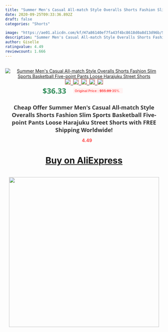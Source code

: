 ```yaml
---
title: "Summer Men's Casual All-match Style Overalls Shorts Fashion Slim Sports Basketball Five-point Pants Loose Harajuku Street Shorts"
date: 2020-09-25T09:33:36.892Z
draft: false
categories: "Shorts"

image: "https://ae01.alicdn.com/kf/H7a86140ef7fa43f4bc8618d0a8d13d96b/Summer-Men-s-Casual-All-match-Style-Overalls-Shorts-Fashion-Slim-Sports-Basketball-Five-point-Pants.jpg"
description: "Summer Men's Casual All-match Style Overalls Shorts Fashion Slim Sports Basketball Five-point Pants Loose Harajuku Street Shorts"
author: Giselle
ratingvalue: 4.49
reviewcount: 1.666
---
```

<br>
<div style="text-align: center;">
<a href="https://s.click.aliexpress.com/e/_A60Q3b" target="_blank" rel="nofollow noopener noreferrer"><img alt="Summer Men's Casual All-match Style Overalls Shorts Fashion Slim Sports Basketball Five-point Pants Loose Harajuku Street Shorts" class="magnifier-image" src="https://ae01.alicdn.com/kf/H7a86140ef7fa43f4bc8618d0a8d13d96b/Summer-Men-s-Casual-All-match-Style-Overalls-Shorts-Fashion-Slim-Sports-Basketball-Five-point-Pants.jpg_640x640.jpg">
<br>
<img style="border:1px solid salmon" src="https://ae01.alicdn.com/kf/H7a86140ef7fa43f4bc8618d0a8d13d96b/Summer-Men-s-Casual-All-match-Style-Overalls-Shorts-Fashion-Slim-Sports-Basketball-Five-point-Pants.jpg_120x120.jpg">&nbsp;&nbsp;<img style="border:1px solid salmon" src="https://ae01.alicdn.com/kf/Habfde9b078c846d488602d48b78bbac6R/Summer-Men-s-Casual-All-match-Style-Overalls-Shorts-Fashion-Slim-Sports-Basketball-Five-point-Pants.jpg_120x120.jpg">&nbsp;&nbsp;<img style="border:1px solid salmon" src="https://ae01.alicdn.com/kf/H449ed662394a4495a31b2f41599b5d0aP/Summer-Men-s-Casual-All-match-Style-Overalls-Shorts-Fashion-Slim-Sports-Basketball-Five-point-Pants.jpg_120x120.jpg">&nbsp;&nbsp;<img style="border:1px solid salmon" src="https://ae01.alicdn.com/kf/He757959720c74e7284898826baf2b9c6W/Summer-Men-s-Casual-All-match-Style-Overalls-Shorts-Fashion-Slim-Sports-Basketball-Five-point-Pants.jpg_120x120.jpg">&nbsp;&nbsp;<img style="border:1px solid salmon" src="https://ae01.alicdn.com/kf/H74c1e754dbc444e3948b8df4e3dd1eceC/Summer-Men-s-Casual-All-match-Style-Overalls-Shorts-Fashion-Slim-Sports-Basketball-Five-point-Pants.jpg_120x120.jpg"></a></div><br0>
<div style="text-align: center;"><span style="background-color: white; border: 0px; box-sizing: border-box; color: seagreen; display: inline-block; font-family: &quot;open sans&quot; , &quot;arial&quot; , &quot;helvetica&quot; , sans-serif , &quot;heiti&quot;; font-size: 24px; font-stretch: inherit; font-weight: 700; line-height: inherit; margin: 0px 10px 0px 0px; padding: 0px; vertical-align: middle;">$36.33 </span>
<span style="background: rgb(255 , 241 , 241); border-radius: 3px; border: 0px; box-sizing: border-box; color: #ff4747; display: inline-block; font-family: inherit; font-size: 12px; font-stretch: inherit; font-style: inherit; font-variant: inherit; font-weight: 600; line-height: inherit; margin: 0px; padding: 2px 5px; transform: scale(0.9); vertical-align: middle;">Original Price : <b style="text-decoration: line-through;">$55.89 </b> 35%&nbsp;&nbsp;</span></div>
<h1 style="color: #333333; display: inline-block; font-family: &quot;open sans&quot; , &quot;arial&quot; , &quot;helvetica&quot; , sans-serif , &quot;heiti&quot;; font-size: 18px; font-stretch: inherit; font-weight: 700; text-align: center;">Cheap Offer Summer Men's Casual All-match Style Overalls Shorts Fashion Slim Sports Basketball Five-point Pants Loose Harajuku Street Shorts with FREE Shipping Worldwide!</h1>
<div style="color: #ff4747; text-align: center;">
<img src="https://4.bp.blogspot.com/-M0ZcTcb-5uY/XleCXlxnR4I/AAAAAAAAAEc/OrjgMkXV1oMQFaCRZj5HQwOCBcu3w1FegCPcBGAYYCw/s1600/star.png" style="height: 15px;">&nbsp;<b>4.49</b></div>
<div class="button_cont" align="center"><a class="buynow_a" href="https://s.click.aliexpress.com/e/_A60Q3b" target="_blank" rel="nofollow noopener noreferrer"><H1>Buy on AliExpress</H1></a></div><br>
<div class="separator" style="clear: both; text-align: center;">
<img src="https://lh3.googleusercontent.com/-pTy5HemUv9M/XlePHvY0dAI/AAAAAAAAAE4/0nX5iRUoIWY8eMW9Dpxeirr157OZliDIgCLcBGAsYHQ/s1600/badge.gif" width="480">
</div>

